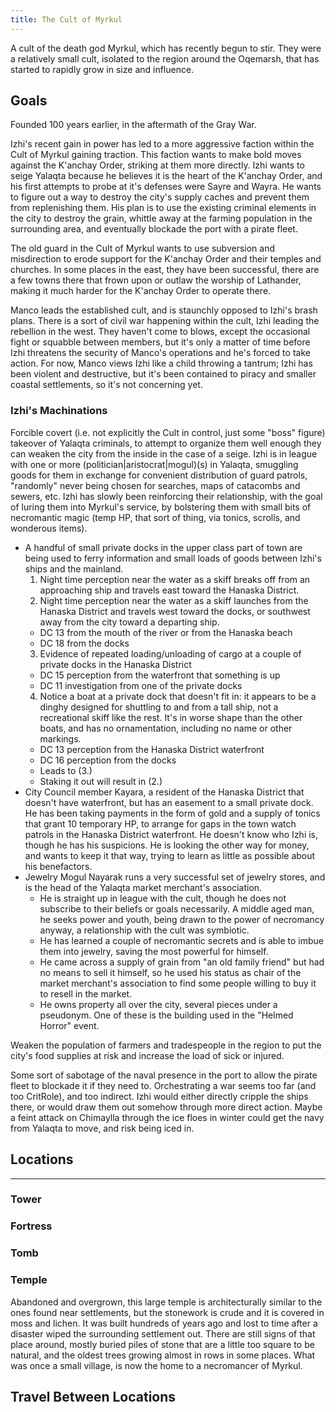 ```yaml
---
title: The Cult of Myrkul
---
```


A cult of the death god Myrkul, which has recently begun to stir.  They were a relatively small cult, isolated to the region around the Oqemarsh, that has started to rapidly grow in size and influence.

## Goals

Founded 100 years earlier, in the aftermath of the Gray War.

Izhi's recent gain in power has led to a more aggressive faction within the Cult of Myrkul gaining traction.  This faction wants to make bold moves against the K'anchay Order, striking at them more directly.  Izhi wants to seige Yalaqta because he believes it is the heart of the K'anchay Order, and his first attempts to probe at it's defenses were Sayre and Wayra.  He wants to figure out a way to destroy the city's supply caches and prevent them from replenishing them.  His plan is to use the existing criminal elements in the city to destroy the grain, whittle away at the farming population in the surrounding area, and eventually blockade the port with a pirate fleet.

The old guard in the Cult of Myrkul wants to use subversion and misdirection to erode support for the K'anchay Order and their temples and churches.  In some places in the east, they have been successful, there are a few towns there that frown upon or outlaw the worship of Lathander, making it much harder for the K'anchay Order to operate there.

Manco leads the established cult, and is staunchly opposed to Izhi's brash plans.  There is a sort of civil war happening within the cult, Izhi leading the rebellion in the west.  They haven't come to blows, except the occasional fight or squabble between members, but it's only a matter of time before Izhi threatens the security of Manco's operations and he's forced to take action.  For now, Manco views Izhi like a child throwing a tantrum; Izhi has been violent and destructive, but it's been contained to piracy and smaller coastal settlements, so it's not concerning yet.

### Izhi's Machinations

Forcible covert (i.e. not explicitly the Cult in control, just some "boss" figure) takeover of Yalaqta criminals, to attempt to organize them well enough they can weaken the city from the inside in the case of a seige.  Izhi is in league with one or more (politician|aristocrat|mogul)(s) in Yalaqta, smuggling goods for them in exchange for convenient distribution of guard patrols, "randomly" never being chosen for searches, maps of catacombs and sewers, etc.  Izhi has slowly been reinforcing their relationship, with the goal of luring them into Myrkul's service, by bolstering them with small bits of necromantic magic (temp HP, that sort of thing, via tonics, scrolls, and wonderous items).
  - A handful of small private docks in the upper class part of town are being used to ferry information and small loads of goods between Izhi's ships and the mainland.
    1. Night time perception near the water as a skiff breaks off from an approaching ship and travels east toward the Hanaska District.
    2. Night time perception near the water as a skiff launches from the Hanaska District and travels west toward the docks, or southwest away from the city toward a departing ship.
      - DC 13 from the mouth of the river or from the Hanaska beach
      - DC 18 from the docks
    3. Evidence of repeated loading/unloading of cargo at a couple of private docks in the Hanaska District
      - DC 15 perception from the waterfront that something is up
      - DC 11 investigation from one of the private docks
    4. Notice a boat at a private dock that doesn't fit in: it appears to be a dinghy designed for shuttling to and from a tall ship, not a recreational skiff like the rest.  It's in worse shape than the other boats, and has no ornamentation, including no name or other markings.
      - DC 13 perception from the Hanaska District waterfront
      - DC 16 perception from the docks
      - Leads to (3.)
      - Staking it out will result in (2.)
  - City Council member Kayara, a resident of the Hanaska District that doesn't have waterfront, but has an easement to a small private dock.  He has been taking payments in the form of gold and a supply of tonics that grant 10 temporary HP, to arrange for gaps in the town watch patrols in the Hanaska District waterfront.  He doesn't know who Izhi is, though he has his suspicions.  He is looking the other way for money, and wants to keep it that way, trying to learn as little as possible about his benefactors.
  - Jewelry Mogul Nayarak runs a very successful set of jewelry stores, and is the head of the Yalaqta market merchant's association.
    - He is straight up in league with the cult, though he does not subscribe to their beliefs or goals necessarily.  A middle aged man, he seeks power and youth, being drawn to the power of necromancy anyway, a relationship with the cult was symbiotic.
    - He has learned a couple of necromantic secrets and is able to imbue them into jewelry, saving the most powerful for himself.
    - He came across a supply of grain from "an old family friend" but had no means to sell it himself, so he used his status as chair of the market merchant's association to find some people willing to buy it to resell in the market.
    - He owns property all over the city, several pieces under a pseudonym.  One of these is the building used in the "Helmed Horror" event.

Weaken the population of farmers and tradespeople in the region to put the city's food supplies at risk and increase the load of sick or injured.

Some sort of sabotage of the naval presence in the port to allow the pirate fleet to blockade it if they need to.  Orchestrating a war seems too far (and too CritRole), and too indirect.  Izhi would either directly cripple the ships there, or would draw them out somehow through more direct action.  Maybe a feint attack on Chimaylla through the ice floes in winter could get the navy from Yalaqta to move, and risk being iced in.


## Locations
---

### Tower

### Fortress

### Tomb

### Temple

Abandoned and overgrown, this large temple is architecturally similar to the ones found near settlements, but the stonework is crude and it is covered in moss and lichen.  It was built hundreds of years ago and lost to time after a disaster wiped the surrounding settlement out.  There are still signs of that place around, mostly buried piles of stone that are a little too square to be natural, and the oldest trees growing almost in rows in some places.  What was once a small village, is now the home to a necromancer of Myrkul.


## Travel Between Locations

